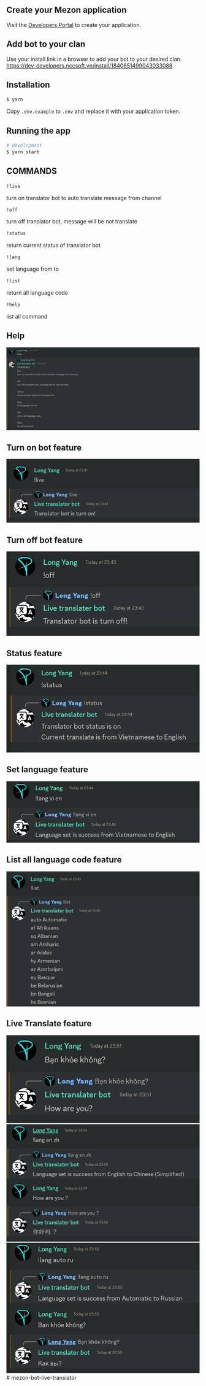 ## Create your Mezon application

Visit the [Developers Portal](https://dev-developers.nccsoft.vn/) to create your application.

## Add bot to your clan

Use your install link in a browser to add your bot to your desired clan.
https://dev-developers.nccsoft.vn/install/1840651499043033088

## Installation

```bash
$ yarn
```

Copy `.env.example` to `.env` and replace it with your application token.

## Running the app

```bash
# development
$ yarn start
```

## COMMANDS
```bash
!live
```
  turn on translator bot to auto translate message from channel
```bash
!off
```
  turn off translator bot, message will be not translate
```bash
!status
```
  return current status of translator bot
```bash
!lang
```
  set language from to
```bash
!list
```
  return all language code
```bash
!help
```
  list all command

## Help
![Help](/public/image/help.png)

## Turn on bot feature
![Live](/public/image/live.png)

## Turn off bot feature
![Off](/public/image/off.png)

## Status feature
![Status](/public/image/status.png)

## Set language feature
![Language](/public/image/lang.png)

## List all language code feature
![List](/public/image/list.png)

## Live Translate feature
![translate](/public/image/translate1.png)
![translate](/public/image/translate2.png)
![translate](/public/image/translate3.png)#   m e z o n - b o t - l i v e - t r a n s l a t o r 
 
 